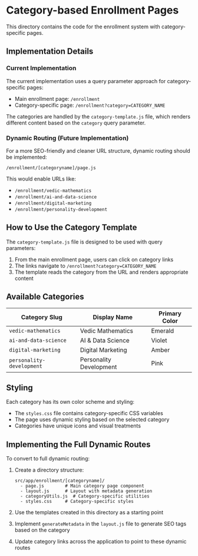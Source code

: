 # Category-based Enrollment Pages

This directory contains the code for the enrollment system with category-specific pages.

## Implementation Details

### Current Implementation

The current implementation uses a query parameter approach for category-specific pages:

- Main enrollment page: `/enrollment`
- Category-specific page: `/enrollment?category=CATEGORY_NAME`

The categories are handled by the `category-template.js` file, which renders different content based on the `category` query parameter.

### Dynamic Routing (Future Implementation)

For a more SEO-friendly and cleaner URL structure, dynamic routing should be implemented:

```
/enrollment/[categoryname]/page.js
```

This would enable URLs like:
- `/enrollment/vedic-mathematics`
- `/enrollment/ai-and-data-science`
- `/enrollment/digital-marketing`
- `/enrollment/personality-development`

## How to Use the Category Template

The `category-template.js` file is designed to be used with query parameters:

1. From the main enrollment page, users can click on category links
2. The links navigate to `/enrollment?category=CATEGORY_NAME`
3. The template reads the category from the URL and renders appropriate content

## Available Categories

| Category Slug | Display Name | Primary Color |
|---------------|--------------|---------------|
| `vedic-mathematics` | Vedic Mathematics | Emerald |
| `ai-and-data-science` | AI & Data Science | Violet |
| `digital-marketing` | Digital Marketing | Amber |
| `personality-development` | Personality Development | Pink |

## Styling

Each category has its own color scheme and styling:

- The `styles.css` file contains category-specific CSS variables
- The page uses dynamic styling based on the selected category
- Categories have unique icons and visual treatments

## Implementing the Full Dynamic Routes

To convert to full dynamic routing:

1. Create a directory structure:
   ```
   src/app/enrollment/[categoryname]/
     - page.js        # Main category page component
     - layout.js      # Layout with metadata generation
     - categoryUtils.js  # Category-specific utilities
     - styles.css     # Category-specific styles
   ```

2. Use the templates created in this directory as a starting point

3. Implement `generateMetadata` in the `layout.js` file to generate SEO tags based on the category

4. Update category links across the application to point to these dynamic routes 